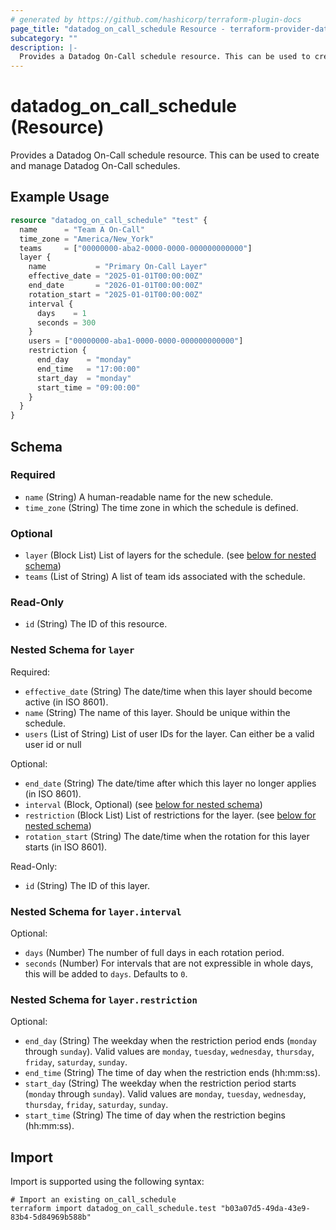 ```yaml
---
# generated by https://github.com/hashicorp/terraform-plugin-docs
page_title: "datadog_on_call_schedule Resource - terraform-provider-datadog"
subcategory: ""
description: |-
  Provides a Datadog On-Call schedule resource. This can be used to create and manage Datadog On-Call schedules.
---
```


# datadog_on_call_schedule (Resource)

Provides a Datadog On-Call schedule resource. This can be used to create and manage Datadog On-Call schedules.

## Example Usage

```terraform
resource "datadog_on_call_schedule" "test" {
  name      = "Team A On-Call"
  time_zone = "America/New_York"
  teams     = ["00000000-aba2-0000-0000-000000000000"]
  layer {
    name           = "Primary On-Call Layer"
    effective_date = "2025-01-01T00:00:00Z"
    end_date       = "2026-01-01T00:00:00Z"
    rotation_start = "2025-01-01T00:00:00Z"
    interval {
      days    = 1
      seconds = 300
    }
    users = ["00000000-aba1-0000-0000-000000000000"]
    restriction {
      end_day    = "monday"
      end_time   = "17:00:00"
      start_day  = "monday"
      start_time = "09:00:00"
    }
  }
}
```

<!-- schema generated by tfplugindocs -->
## Schema

### Required

- `name` (String) A human-readable name for the new schedule.
- `time_zone` (String) The time zone in which the schedule is defined.

### Optional

- `layer` (Block List) List of layers for the schedule. (see [below for nested schema](#nestedblock--layer))
- `teams` (List of String) A list of team ids associated with the schedule.

### Read-Only

- `id` (String) The ID of this resource.

<a id="nestedblock--layer"></a>
### Nested Schema for `layer`

Required:

- `effective_date` (String) The date/time when this layer should become active (in ISO 8601).
- `name` (String) The name of this layer. Should be unique within the schedule.
- `users` (List of String) List of user IDs for the layer. Can either be a valid user id or null

Optional:

- `end_date` (String) The date/time after which this layer no longer applies (in ISO 8601).
- `interval` (Block, Optional) (see [below for nested schema](#nestedblock--layer--interval))
- `restriction` (Block List) List of restrictions for the layer. (see [below for nested schema](#nestedblock--layer--restriction))
- `rotation_start` (String) The date/time when the rotation for this layer starts (in ISO 8601).

Read-Only:

- `id` (String) The ID of this layer.

<a id="nestedblock--layer--interval"></a>
### Nested Schema for `layer.interval`

Optional:

- `days` (Number) The number of full days in each rotation period.
- `seconds` (Number) For intervals that are not expressible in whole days, this will be added to `days`. Defaults to `0`.


<a id="nestedblock--layer--restriction"></a>
### Nested Schema for `layer.restriction`

Optional:

- `end_day` (String) The weekday when the restriction period ends (`monday` through `sunday`). Valid values are `monday`, `tuesday`, `wednesday`, `thursday`, `friday`, `saturday`, `sunday`.
- `end_time` (String) The time of day when the restriction ends (hh:mm:ss).
- `start_day` (String) The weekday when the restriction period starts (`monday` through `sunday`). Valid values are `monday`, `tuesday`, `wednesday`, `thursday`, `friday`, `saturday`, `sunday`.
- `start_time` (String) The time of day when the restriction begins (hh:mm:ss).

## Import

Import is supported using the following syntax:

```shell
# Import an existing on_call_schedule
terraform import datadog_on_call_schedule.test "b03a07d5-49da-43e9-83b4-5d84969b588b"
```

